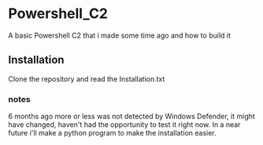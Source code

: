 # Powershell_C2
A basic Powershell C2 that i made some time ago and how to build it

## Installation
Clone the repository and read the Installation.txt

### notes
6 months ago more or less was not detected by Windows Defender, it might have changed, haven't had the opportunity to test it right now. In a near future i'll make a python program to make the installation easier.
